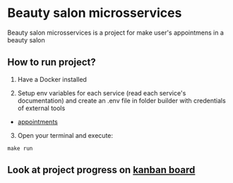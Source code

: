 # Beauty salon microsservices

Beauty salon microsservices is a project for make user's appointmens in a beauty salon

## How to run project? 

1. Have a Docker installed

2. Setup env variables for each service (read each service's documentation) and create an .env file in folder builder with credentials of external tools
- [appointments](appointments/README.md)

3. Open your terminal and execute: 
~~~make
make run
~~~

## **Look at project progress on [kanban board](https://github.com/LeandroAlcantara-1997/beauty_salon_microsservices/projects?type=classic)**